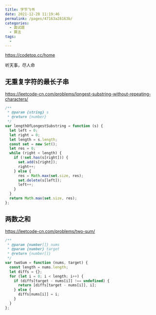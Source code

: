 ```yaml
---
title: 字节飞书
date: 2021-12-28 11:19:46
permalink: /pages/47163a28163b/
categories:
  - 面试题
  - 算法
tags:
  -
---
```


<https://codetop.cc/home>

听天事，尽人命

<!-- more -->

## 无重复字符的最长子串

<https://leetcode-cn.com/problems/longest-substring-without-repeating-characters/>

```js
/**
 * @param {string} s
 * @return {number}
 */
var lengthOfLongestSubstring = function (s) {
  let left = 0;
  let right = 0;
  let length = s.length;
  const set = new Set();
  let res = 0;
  while (right < length) {
    if (!set.has(s[right])) {
      set.add(s[right]);
      right++;
    } else {
      res = Math.max(set.size, res);
      set.delete(s[left]);
      left++;
    }
  }
  return Math.max(set.size, res);
};
```

## 两数之和

<https://leetcode-cn.com/problems/two-sum/>

```js
/**
 * @param {number[]} nums
 * @param {number} target
 * @return {number[]}
 */
var twoSum = function (nums, target) {
  const length = nums.length;
  let diffs = {};
  for (let i = 0; i < length; i++) {
    if (diffs[target - nums[i]] !== undefined) {
      return [diffs[target - nums[i]], i];
    } else {
      diffs[nums[i]] = i;
    }
  }
};
```
